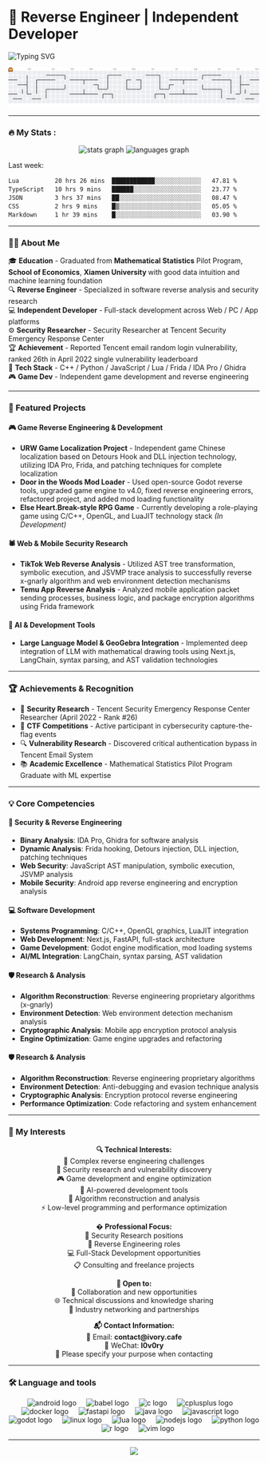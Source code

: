 # 👾 Reverse Engineer | Independent Developer

<p align="ce- 🥇 **Security Research** - Tencent Security Emergency Response Center Researcher (April 2022 - Rank #26)
- 🔬 **Vulnerability Research** - Discovered critical authentication bypass in Tencent Email System
- 📚 **Academic Excellence** - 🏛️ **Xiamen University** Mathematical Statistics Pilot Program Graduate with ML expertise">
  <img src="https://readme-typing-svg.demolab.com?font=Fira+Code&size=22&pause=1000&color=00FF00&center=true&vCenter=true&width=600&lines=Reverse+Engineer;Independent+Developer;Web+/+PC+/+App;Tooling+%7C+Analysis+%7C+Systems" alt="Typing SVG" />
</p>

<picture>
  <source media="(prefers-color-scheme: dark)" srcset="https://raw.githubusercontent.com/tiwe0/tiwe0/output/pacman-contribution-graph-dark.svg">
  <source media="(prefers-color-scheme: light)" srcset="https://raw.githubusercontent.com/tiwe0/tiwe0/output/pacman-contribution-graph.svg">
  <img alt="pacman contribution graph" src="https://raw.githubusercontent.com/tiwe0/tiwe0/output/pacman-contribution-graph.svg">
</picture>

---

<h3 align="left">🔥   My Stats :</h3>

<div align="center">
  <img src="https://github-readme-stats.vercel.app/api?username=tiwe0&hide_title=false&hide_rank=false&show_icons=true&include_all_commits=true&count_private=true&disable_animations=false&theme=dracula&locale=en&hide_border=false&order=1" height="150" alt="stats graph"  />
  <img src="https://github-readme-stats.vercel.app/api/top-langs?username=tiwe0&locale=en&hide_title=false&layout=compact&card_width=320&langs_count=5&theme=dracula&hide_border=false&order=2" height="150" alt="languages graph"  />
</div>

Last week:
<!--START_SECTION:waka-->

```txt
Lua          20 hrs 26 mins  ████████████░░░░░░░░░░░░░   47.81 %
TypeScript   10 hrs 9 mins   ██████░░░░░░░░░░░░░░░░░░░   23.77 %
JSON         3 hrs 37 mins   ██░░░░░░░░░░░░░░░░░░░░░░░   08.47 %
CSS          2 hrs 9 mins    █▒░░░░░░░░░░░░░░░░░░░░░░░   05.05 %
Markdown     1 hr 39 mins    █░░░░░░░░░░░░░░░░░░░░░░░░   03.90 %
```

<!--END_SECTION:waka-->

---

<h3 align="left">👩‍💻  About Me</h3>

<p align="left">
🎓 <strong>Education</strong> - Graduated from <strong>Mathematical Statistics</strong> Pilot Program, <strong>School of Economics</strong>, <strong>Xiamen University
</strong>  with good data intuition and machine learning foundation<br>
🔍 <strong>Reverse Engineer</strong> - Specialized in software reverse analysis and security research<br>
💻 <strong>Independent Developer</strong> - Full-stack development across Web / PC / App platforms<br>
⚙️ <strong>Security Researcher</strong> - Security Researcher at Tencent Security Emergency Response Center<br>
🏆 <strong>Achievement</strong> - Reported Tencent email random login vulnerability, ranked 26th in April 2022 single vulnerability leaderboard<br>
🧩 <strong>Tech Stack</strong> - C++ / Python / JavaScript / Lua / Frida / IDA Pro / Ghidra<br>
🎮 <strong>Game Dev</strong> - Independent game development and reverse engineering
</p>

---

<h3 align="left">🚀 Featured Projects</h3>

<div align="left">

#### 🎮 Game Reverse Engineering & Development
- **URW Game Localization Project** - Independent game Chinese localization based on Detours Hook and DLL injection technology, utilizing IDA Pro, Frida, and patching techniques for complete localization
- **Door in the Woods Mod Loader** - Used open-source Godot reverse tools, upgraded game engine to v4.0, fixed reverse engineering errors, refactored project, and added mod loading functionality
- **Else Heart.Break-style RPG Game** - Currently developing a role-playing game using C/C++, OpenGL, and LuaJIT technology stack *(In Development)*

#### 🕷️ Web & Mobile Security Research
- **TikTok Web Reverse Analysis** - Utilized AST tree transformation, symbolic execution, and JSVMP trace analysis to successfully reverse x-gnarly algorithm and web environment detection mechanisms
- **Temu App Reverse Analysis** - Analyzed mobile application packet sending processes, business logic, and package encryption algorithms using Frida framework

#### 🤖 AI & Development Tools
- **Large Language Model & GeoGebra Integration** - Implemented deep integration of LLM with mathematical drawing tools using Next.js, LangChain, syntax parsing, and AST validation technologies

</div>

---

<h3 align="left">🏆 Achievements & Recognition</h3>

<div align="left">

- 🥇 **Security Research** - Tencent Security Emergency Response Center Researcher (April 2022 - Rank #26)
- 🎯 **CTF Competitions** - Active participant in cybersecurity capture-the-flag events
- 🔍 **Vulnerability Research** - Discovered critical authentication bypass in Tencent Email System
- 📚 **Academic Excellence** - Mathematical Statistics Pilot Program Graduate with ML expertise

</div>

---

<h3 align="left">💡 Core Competencies</h3>

<div align="left">

#### 🔐 Security & Reverse Engineering
- **Binary Analysis**: IDA Pro, Ghidra for software analysis
- **Dynamic Analysis**: Frida hooking, Detours injection, DLL injection, patching techniques
- **Web Security**: JavaScript AST manipulation, symbolic execution, JSVMP analysis
- **Mobile Security**: Android app reverse engineering and encryption analysis

#### 💻 Software Development
- **Systems Programming**: C/C++, OpenGL graphics, LuaJIT integration
- **Web Development**: Next.js, FastAPI, full-stack architecture
- **Game Development**: Godot engine modification, mod loading systems
- **AI/ML Integration**: LangChain, syntax parsing, AST validation

#### 🛡️ Research & Analysis
- **Algorithm Reconstruction**: Reverse engineering proprietary algorithms (x-gnarly)
- **Environment Detection**: Web environment detection mechanism analysis
- **Cryptographic Analysis**: Mobile app encryption protocol analysis
- **Engine Optimization**: Game engine upgrades and refactoring

#### 🛡️ Research & Analysis
- **Algorithm Reconstruction**: Reverse engineering proprietary algorithms
- **Environment Detection**: Anti-debugging and evasion technique analysis
- **Cryptographic Analysis**: Encryption protocol reverse engineering
- **Performance Optimization**: Code refactoring and system enhancement

</div>

---

<h3 align="left">🎯 My Interests</h3>

<div align="center">

<p align="center">
  <strong>🔍 Technical Interests:</strong><br>
  👾 Complex reverse engineering challenges<br>
  🔑 Security research and vulnerability discovery<br>
  🎮 Game development and engine optimization<br>
  🤖 AI-powered development tools<br>
  🔬 Algorithm reconstruction and analysis<br>
  ⚡ Low-level programming and performance optimization
</p>

<p align="center">
  <strong>� Professional Focus:</strong><br>
  🏢 Security Research positions<br>
  🔧 Reverse Engineering roles<br>
  💻 Full-Stack Development opportunities<br>
  📋 Consulting and freelance projects
</p>

<p align="center">
  <strong>📧 Open to:</strong><br>
  💼 Collaboration and new opportunities<br>
  🌐 Technical discussions and knowledge sharing<br>
  🤝 Industry networking and partnerships
</p>

<p align="center">
  <strong>📬 Contact Information:</strong><br>
  📧 Email: <strong>contact@ivory.cafe</strong><br>
  💬 WeChat: <strong>I0v0ry</strong><br>
  📝 Please specify your purpose when contacting
</p>

</div>

---

<h3 align="left">🛠 Language and tools</h3>

<div align="center">
  <img src="https://cdn.jsdelivr.net/gh/devicons/devicon/icons/android/android-original.svg" height="40" alt="android logo"  />
  <img width="12" />
  <img src="https://cdn.jsdelivr.net/gh/devicons/devicon/icons/babel/babel-original.svg" height="40" alt="babel logo"  />
  <img width="12" />
  <img src="https://cdn.jsdelivr.net/gh/devicons/devicon/icons/c/c-original.svg" height="40" alt="c logo"  />
  <img width="12" />
  <img src="https://cdn.jsdelivr.net/gh/devicons/devicon/icons/cplusplus/cplusplus-original.svg" height="40" alt="cplusplus logo"  />
  <img width="12" />
  <img src="https://cdn.jsdelivr.net/gh/devicons/devicon/icons/docker/docker-original.svg" height="40" alt="docker logo"  />
  <img width="12" />
  <img src="https://cdn.jsdelivr.net/gh/devicons/devicon/icons/fastapi/fastapi-original.svg" height="40" alt="fastapi logo"  />
  <img width="12" />
  <img src="https://cdn.jsdelivr.net/gh/devicons/devicon/icons/java/java-original.svg" height="40" alt="java logo"  />
  <img width="12" />
  <img src="https://cdn.jsdelivr.net/gh/devicons/devicon/icons/javascript/javascript-original.svg" height="40" alt="javascript logo"  />
  <img width="12" />
  <img src="https://cdn.jsdelivr.net/gh/devicons/devicon/icons/godot/godot-original.svg" height="40" alt="godot logo"  />
  <img width="12" />
  <img src="https://cdn.jsdelivr.net/gh/devicons/devicon/icons/linux/linux-original.svg" height="40" alt="linux logo"  />
  <img width="12" />
  <img src="https://cdn.jsdelivr.net/gh/devicons/devicon/icons/lua/lua-original.svg" height="40" alt="lua logo"  />
  <img width="12" />
  <img src="https://cdn.jsdelivr.net/gh/devicons/devicon/icons/nodejs/nodejs-original.svg" height="40" alt="nodejs logo"  />
  <img width="12" />
  <img src="https://cdn.jsdelivr.net/gh/devicons/devicon/icons/python/python-original.svg" height="40" alt="python logo"  />
  <img width="12" />
  <img src="https://cdn.jsdelivr.net/gh/devicons/devicon/icons/r/r-original.svg" height="40" alt="r logo"  />
  <img width="12" />
  <img src="https://cdn.jsdelivr.net/gh/devicons/devicon/icons/vim/vim-original.svg" height="40" alt="vim logo"  />
</div>

---

<div align="center">
  <img src="https://visitor-badge.laobi.icu/badge?page_id=tiwe0.tiwe0&"  />
</div>
